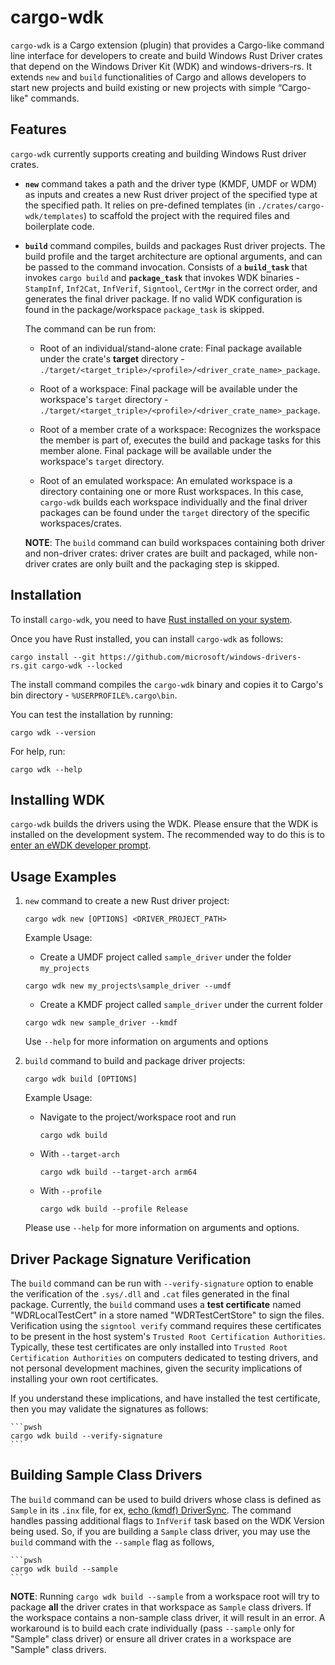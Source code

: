 # cargo-wdk

`cargo-wdk` is a Cargo extension (plugin) that provides a Cargo-like command line interface for developers to create and build Windows Rust Driver crates that depend on the Windows Driver Kit (WDK) and windows-drivers-rs. It extends `new` and `build` functionalities of Cargo and allows developers to start new projects and build existing or new projects with simple “Cargo-like" commands. 

## Features

`cargo-wdk` currently supports creating and building Windows Rust driver crates.

- **`new`** command takes a path and the driver type (KMDF, UMDF or WDM) as inputs and creates a new Rust driver project of the specified type at the specified path. It relies on pre-defined templates (in `./crates/cargo-wdk/templates`) to scaffold the project with the required files and boilerplate code.  

- **`build`** command compiles, builds and packages Rust driver projects. The build profile and the target architecture are optional arguments, and can be passed to the command invocation. Consists of a **`build_task`** that invokes `cargo build` and **`package_task`** that invokes WDK binaries - `StampInf`, `Inf2Cat`, `InfVerif`, `Signtool`, `CertMgr` in the correct order, and generates the final driver package. If no valid WDK configuration is found in the package/workspace `package_task` is skipped.

    The command can be run from:  
        
    - Root of an individual/stand-alone crate: Final package available under the crate's **target** directory - `./target/<target_triple>/<profile>/<driver_crate_name>_package`.

    - Root of a workspace: Final package will be available under the workspace's `target` directory - `./target/<target_triple>/<profile>/<driver_crate_name>_package`.
            
    - Root of a member crate of a workspace: Recognizes the workspace the member is part of, executes the build and package tasks for this member alone. Final package will be available under the workspace's `target` directory. 
        
    - Root of an emulated workspace: An emulated workspace is a directory containing one or more Rust workspaces. In this case, `cargo-wdk` builds each workspace individually and the final driver packages can be found under the `target` directory of the specific workspaces/crates.

    **NOTE**: The `build` command can build workspaces containing both driver and non-driver crates: driver crates are built and packaged, while non-driver crates are only built and the packaging step is skipped.

## Installation

To install `cargo-wdk`, you need to have [Rust installed on your system](https://www.rust-lang.org/tools/install).

Once you have Rust installed, you can install `cargo-wdk` as follows:

```pwsh
cargo install --git https://github.com/microsoft/windows-drivers-rs.git cargo-wdk --locked
```

The install command compiles the `cargo-wdk` binary and copies it to Cargo's bin directory - `%USERPROFILE%.cargo\bin`.

You can test the installation by running:
```pwsh
cargo wdk --version
```

For help, run:
```pwsh
cargo wdk --help
```

## Installing WDK

`cargo-wdk` builds the drivers using the WDK. Please ensure that the WDK is installed on the development system.
The recommended way to do this is to [enter an eWDK developer prompt](https://learn.microsoft.com/en-us/windows-hardware/drivers/develop/using-the-enterprise-wdk#getting-started).

## Usage Examples

1. `new` command to create a new Rust driver project: 
    ```pwsh
    cargo wdk new [OPTIONS] <DRIVER_PROJECT_PATH>
    ```
    
    Example Usage:

    * Create a UMDF project called `sample_driver` under the folder `my_projects`  
    ```pwsh  
    cargo wdk new my_projects\sample_driver --umdf  
    ```  

    * Create a KMDF project called `sample_driver` under the current folder  
    ```pwsh  
    cargo wdk new sample_driver --kmdf  
    ``` 

    Use `--help` for more information on arguments and options

2. `build` command to build and package driver projects:
    ```pwsh
    cargo wdk build [OPTIONS]
    ```
    
    Example Usage: 
    * Navigate to the project/workspace root and run

        ```pwsh 
        cargo wdk build 
        ```

    * With `--target-arch`

        ```pwsh 
        cargo wdk build --target-arch arm64
        ```

    * With `--profile`

        ```pwsh 
        cargo wdk build --profile Release
        ```

    Please use `--help` for more information on arguments and options.

## Driver Package Signature Verification

The `build` command can be run with `--verify-signature` option to enable the verification of the `.sys/.dll` and `.cat` files generated in the final package. Currently, the `build` command uses a **test certificate** named "WDRLocalTestCert" in a store named "WDRTestCertStore" to sign the files. Verification using the `signtool verify` command requires these certificates to be present in the host system's `Trusted Root Certification Authorities`. Typically, these test certificates are only installed into `Trusted Root Certification Authorities` on computers dedicated to testing drivers, and not personal development machines, given the security implications of installing your own root certificates.

If you understand these implications, and have installed the test certificate, then you may validate the signatures as follows:

    ```pwsh
    cargo wdk build --verify-signature
    ```

## Building Sample Class Drivers

The `build` command can be used to build drivers whose class is defined as `Sample` in its `.inx` file, for ex, [echo (kmdf) DriverSync](https://github.com/microsoft/Windows-rust-driver-samples/tree/main/general/echo/kmdf/driver/DriverSync). The command handles passing additional flags to `InfVerif` task based on the WDK Version being used. So, if you are building a `Sample` class driver, you may use the `build` command with the `--sample` flag as follows,

    ```pwsh
    cargo wdk build --sample
    ```

**NOTE**: Running `cargo wdk build --sample` from a workspace root will try to package **all** the driver crates in that workspace as `Sample` class drivers. If the workspace contains a non-sample class driver, it will result in an error. A workaround is to build each crate individually (pass `--sample` only for "Sample" class driver) or ensure all driver crates in a workspace are "Sample" class drivers.
